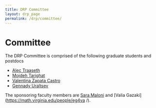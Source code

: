 ```yaml
---
title: DRP Committee 
layout: drp_page
permalink: /drp/committee/
---
```


<h1 class="mb-3">Committee</h1>

The DRP Committee is comprised of the following graduate students and postdocs

- [Alec Traaseth](https://math.virginia.edu/people/at3kk/)
- [Mojdeh Tarighat](https://math.virginia.edu/people/mt3cb/)
- [Valentina Zapata Castro](https://math.virginia.edu/people/vz6an/)
- [Gennady Uraltsev](https://math.virginia.edu/people/gu8gs/)

The sponsoring faculty members are [Sara Maloni](https://math.virginia.edu/people/sm4cw/) and [Valia Gazaki](https://math.virginia.edu/people/eg4va
/).
